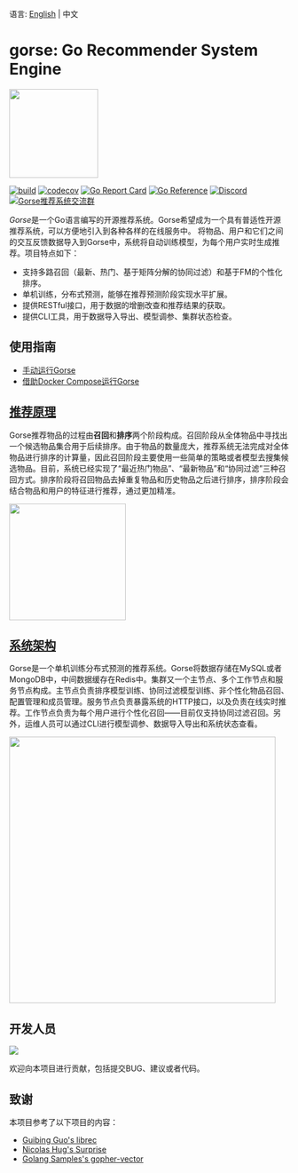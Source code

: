 语言: [English](https://github.com/zhenghaoz/gorse) | 中文

# gorse: Go Recommender System Engine

<img width=160 src="https://gorse.io/zh/docs/img/gorse.png"/>

[![build](https://github.com/zhenghaoz/gorse/workflows/build/badge.svg)](https://github.com/zhenghaoz/gorse/actions?query=workflow%3Abuild)
[![codecov](https://codecov.io/gh/zhenghaoz/gorse/branch/master/graph/badge.svg)](https://codecov.io/gh/zhenghaoz/gorse)
[![Go Report Card](https://goreportcard.com/badge/github.com/zhenghaoz/gorse)](https://goreportcard.com/report/github.com/zhenghaoz/gorse)
[![Go Reference](https://pkg.go.dev/badge/github.com/zhenghaoz/gorse.svg)](https://pkg.go.dev/github.com/zhenghaoz/gorse)
[![Discord](https://img.shields.io/discord/830635934210588743)](https://discord.com/channels/830635934210588743/)
<a target="_blank" href="https://qm.qq.com/cgi-bin/qm/qr?k=lOERnxfAM2U2rj4C9Htv9T68SLIXg6uk&jump_from=webapi"><img border="0" src="https://pub.idqqimg.com/wpa/images/group.png" alt="Gorse推荐系统交流群" title="Gorse推荐系统交流群"></a>

*Gorse*是一个Go语言编写的开源推荐系统。Gorse希望成为一个具有普适性开源推荐系统，可以方便地引入到各种各样的在线服务中。 将物品、用户和它们之间的交互反馈数据导入到Gorse中，系统将自动训练模型，为每个用户实时生成推荐。项目特点如下：

- 支持多路召回（最新、热门、基于矩阵分解的协同过滤）和基于FM的个性化排序。
- 单机训练，分布式预测，能够在推荐预测阶段实现水平扩展。
- 提供RESTful接口，用于数据的增删改查和推荐结果的获取。
- 提供CLI工具，用于数据导入导出、模型调参、集群状态检查。

## 使用指南

- [手动运行Gorse](https://github.com/zhenghaoz/gorse/tree/master/cmd)
- [借助Docker Compose运行Gorse](https://github.com/zhenghaoz/gorse/tree/master/docker)

## [推荐原理](https://gorse.io/zh/docs/ch01-01-principle.html)

Gorse推荐物品的过程由**召回**和**排序**两个阶段构成。召回阶段从全体物品中寻找出一个候选物品集合用于后续排序。由于物品的数量庞大，推荐系统无法完成对全体物品进行排序的计算量，因此召回阶段主要使用一些简单的策略或者模型去搜集候选物品。目前，系统已经实现了“最近热门物品”、“最新物品”和“协同过滤”三种召回方式。排序阶段将召回物品去掉重复物品和历史物品之后进行排序，排序阶段会结合物品和用户的特征进行推荐，通过更加精准。

<img width=210 src="https://gorse.io/zh/docs/img/dataflow.png"/>

## [系统架构](https://gorse.io/zh/docs/ch01-02-architect.html)

Gorse是一个单机训练分布式预测的推荐系统。Gorse将数据存储在MySQL或者MongoDB中，中间数据缓存在Redis中。集群又一个主节点、多个工作节点和服务节点构成。主节点负责排序模型训练、协同过滤模型训练、非个性化物品召回、配置管理和成员管理。服务节点负责暴露系统的HTTP接口，以及负责在线实时推荐。工作节点负责为每个用户进行个性化召回——目前仅支持协同过滤召回。另外，运维人员可以通过CLI进行模型调参、数据导入导出和系统状态查看。

<img width=480 src="https://gorse.io/zh/docs/img/arch.png"/>

## 开发人员

<a href="https://github.com/zhenghaoz/gorse/graphs/contributors">
  <img src="https://contrib.rocks/image?repo=zhenghaoz/gorse" />
</a>

欢迎向本项目进行贡献，包括提交BUG、建议或者代码。

## 致谢

本项目参考了以下项目的内容：

- [Guibing Guo's librec](https://github.com/guoguibing/librec)
- [Nicolas Hug's Surprise](https://github.com/NicolasHug/Surprise)
- [Golang Samples's gopher-vector](https://github.com/golang-samples/gopher-vector)

